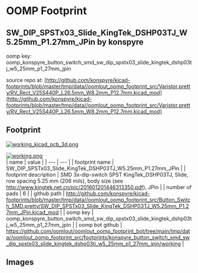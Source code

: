 # OOMP Footprint  
## SW_DIP_SPSTx03_Slide_KingTek_DSHP03TJ_W5.25mm_P1.27mm_JPin  by konspyre  
  
oomp key: oomp_konspyre_button_switch_smd_sw_dip_spstx03_slide_kingtek_dshp03tj_w5_25mm_p1_27mm_jpin  
  
source repo at: [http://github.com/konspyre/kicad-footprints/blob/master/tmp/data//oomlout_oomp_footprint_src/Varistor.pretty/RV_Rect_V25S440P_L26.5mm_W8.2mm_P12.7mm.kicad_mod](http://github.com/konspyre/kicad-footprints/blob/master/tmp/data//oomlout_oomp_footprint_src/Varistor.pretty/RV_Rect_V25S440P_L26.5mm_W8.2mm_P12.7mm.kicad_mod)  
## Footprint  
  
[![working_kicad_pcb_3d.png](working_kicad_pcb_3d_600.png)](working_kicad_pcb_3d.png)  
  
[![working.png](working_600.png)](working.png)  
| name | value | 
| --- | --- | 
| footprint name | SW_DIP_SPSTx03_Slide_KingTek_DSHP03TJ_W5.25mm_P1.27mm_JPin | 
| footprint description | SMD 3x-dip-switch SPST KingTek_DSHP03TJ, Slide, row spacing 5.25 mm (206 mils), body size  (see http://www.kingtek.net.cn/pic/201601201446313350.pdf), JPin | 
| number of pads | 6 | 
| github path | http://github.com/konspyre/kicad-footprints/blob/master/tmp/data//oomlout_oomp_footprint_src/Button_Switch_SMD.pretty/SW_DIP_SPSTx03_Slide_KingTek_DSHP03TJ_W5.25mm_P1.27mm_JPin.kicad_mod | 
| oomp key | oomp_konspyre_button_switch_smd_sw_dip_spstx03_slide_kingtek_dshp03tj_w5_25mm_p1_27mm_jpin | 
| oomp bot github | https://github.com/oomlout/oomlout_oomp_footprint_bot/tree/main/tmp/data//oomlout_oomp_footprint_src/footprints/konspyre_button_switch_smd_sw_dip_spstx03_slide_kingtek_dshp03tj_w5_25mm_p1_27mm_jpin/working | 
## Images  
